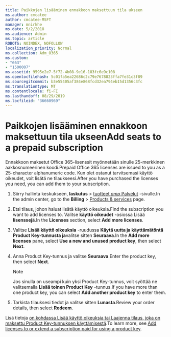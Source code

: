 ```yaml
---
title: Paikkojen lisääminen ennakkoon maksettuun tila ukseen
ms.author: cmcatee
author: cmcatee-MSFT
manager: mnirkhe
ms.date: 5/2/2018
ms.audience: Admin
ms.topic: article
ROBOTS: NOINDEX, NOFOLLOW
localization_priority: Normal
ms.collection: Adm_O365
ms.custom:
- "663"
- "1500007"
ms.assetid: 9595e2e7-5f72-4b08-9e16-183fc6e9c108
ms.openlocfilehash: 5c01fa5ea22686c2c79e7678823ffa7fe31c3f89
ms.sourcegitcommit: b3e55405af384e868fcd32ea794eb15d1356c3fc
ms.translationtype: MT
ms.contentlocale: fi-FI
ms.lasthandoff: 08/29/2019
ms.locfileid: "36660969"
---
```

# <a name="add-seats-to-a-prepaid-subscription"></a><span data-ttu-id="3cc4c-102">Paikkojen lisääminen ennakkoon maksettuun tila ukseen</span><span class="sxs-lookup"><span data-stu-id="3cc4c-102">Add seats to a prepaid subscription</span></span>

<span data-ttu-id="3cc4c-103">Ennakkoon maksetut Office 365-lisenssit myönnetään sinulle 25-merkkinen aakkosnumeerinen koodi.</span><span class="sxs-lookup"><span data-stu-id="3cc4c-103">Prepaid Office 365 licenses are issued to you as a 25-character alphanumeric code.</span></span> <span data-ttu-id="3cc4c-104">Kun olet ostanut tarvitsemasi käyttö oikeudet, voit lisätä ne tilaukseesi.</span><span class="sxs-lookup"><span data-stu-id="3cc4c-104">After you have purchased the licenses you need, you can add them to your subscription.</span></span> 

1. <span data-ttu-id="3cc4c-105">Siirry hallinta keskukseen, **laskutus** > [tuotteet _amp_ Palvelut](https://go.microsoft.com/fwlink/p/?linkid=842054) -sivulle.</span><span class="sxs-lookup"><span data-stu-id="3cc4c-105">In the admin center, go to the **Billing** > [Products & services](https://go.microsoft.com/fwlink/p/?linkid=842054) page.</span></span>

2. <span data-ttu-id="3cc4c-106">Etsi tilaus, johon haluat lisätä käyttö oikeuksia.</span><span class="sxs-lookup"><span data-stu-id="3cc4c-106">Find the subscription you want to add licenses to.</span></span> <span data-ttu-id="3cc4c-107">Valitse **käyttö oikeudet** -osiossa Lisää **lisenssejä**.</span><span class="sxs-lookup"><span data-stu-id="3cc4c-107">In the **Licenses** section, select **Add more licenses**.</span></span>

3. <span data-ttu-id="3cc4c-108">Valitse **Lisää käyttö oikeuksia** -ruudussa **Käytä uutta ja käyttämätöntä Product Key-tunnusta ja**valitse sitten **Seuraava**.</span><span class="sxs-lookup"><span data-stu-id="3cc4c-108">In the **Add more licenses** pane, select **Use a new and unused product key**, then select **Next**.</span></span>

4. <span data-ttu-id="3cc4c-109">Anna Product Key-tunnus ja valitse **Seuraava**.</span><span class="sxs-lookup"><span data-stu-id="3cc4c-109">Enter the product key, then select **Next**.</span></span>

    > [!NOTE]
    > <span data-ttu-id="3cc4c-110">Jos sinulla on useampi kuin yksi Product Key-tunnus, voit syöttää ne valitsemalla **Lisää toinen Product Key** -tunnus.</span><span class="sxs-lookup"><span data-stu-id="3cc4c-110">If you have more than one product key, you can select **Add another product key** to enter them.</span></span>

5. <span data-ttu-id="3cc4c-111">Tarkista tilauksesi tiedot ja valitse sitten **Lunasta**.</span><span class="sxs-lookup"><span data-stu-id="3cc4c-111">Review your order details, then select **Redeem**.</span></span>

<span data-ttu-id="3cc4c-112">Lisä tietoja [on kohdassa Lisää käyttö oikeuksia tai Laajenna tilaus, joka on maksettu Product Key-tunnuksen käyttämisestä](https://docs.microsoft.com/office365/admin/misc/add-licenses-using-product-key).</span><span class="sxs-lookup"><span data-stu-id="3cc4c-112">To learn more, see [Add licenses to or extend a subscription paid for using a product key](https://docs.microsoft.com/office365/admin/misc/add-licenses-using-product-key).</span></span>